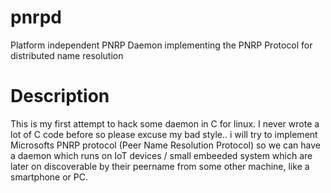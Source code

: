 # pnrpd
Platform independent PNRP Daemon implementing the PNRP Protocol for distributed name resolution

# Description
This is my first attempt to hack some daemon in C for linux. I never wrote a lot of C code before so please excuse my bad style..
i will try to implement Microsofts PNRP protocol (Peer Name Resolution Protocol) so we can have a daemon which runs on IoT devices / small embeeded system which are later on discoverable by their peername from some other machine, like a smartphone or PC.
